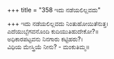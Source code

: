 +++
title = "358 ಇದು ನಡೆಯಲಿಲ್ಲವದು"

+++
ಇದು ನಡೆಯಲಿಲ್ಲವದು ನಿಂತುಹೋಯಿತೆನುತ್ತ।  
ಎದೆಯುಬ್ಬೆಗವನೊಂದಿ ಕುದಿಯುತಿಹುದೇಕೋ?॥  
ಅಧಿಕಾರಪಟ್ಟವನು ನಿನಗಾರು ಕಟ್ಟಿಹರು?।  
ವಿಧಿಯ ಮೇಸ್ತ್ರಿಯೆ ನೀನು? - ಮಂಕುತಿಮ್ಮ॥  
